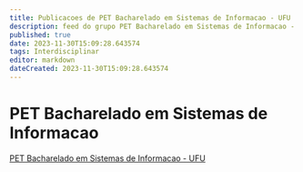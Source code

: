 ```yaml
---
title: Publicacoes de PET Bacharelado em Sistemas de Informacao - UFU 
description: feed do grupo PET Bacharelado em Sistemas de Informacao - UFU
published: true
date: 2023-11-30T15:09:28.643574
tags: Interdisciplinar
editor: markdown
dateCreated: 2023-11-30T15:09:28.643574
---
```


# PET Bacharelado em Sistemas de Informacao
[PET Bacharelado em Sistemas de Informacao - UFU](/grupo/121PETBachareladoemSistemasdeInformacaoUFU.md)